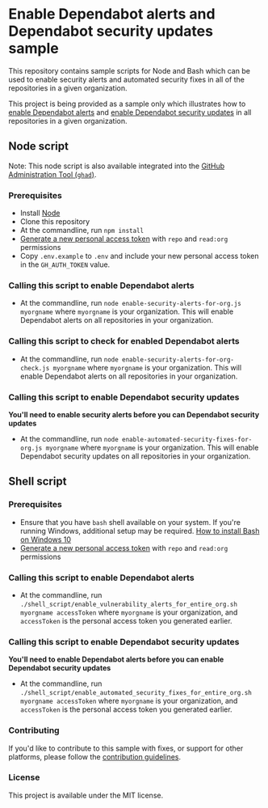# Enable Dependabot alerts and Dependabot security updates sample
This repository contains sample scripts for Node and Bash which can be used to enable security alerts and automated security fixes in all of the repositories in a given organization.

This project is being provided as a sample only which illustrates how to [enable Dependabot alerts](https://developer.github.com/v3/repos/#enable-vulnerability-alerts) and [enable Dependabot security updates](https://developer.github.com/v3/repos/#enable-automated-security-fixes) in all repositories in a given organization.

## Node script

Note: This node script is also available integrated into the [GitHub Administration Tool (`ghad`)](https://github.com/18F/ghad).

### Prerequisites
* Install [Node](https://nodejs.org/en/)
* Clone this repository
* At the commandline, run `npm install`
* [Generate a new personal access token](https://github.com/settings/tokens) with `repo` and `read:org` permissions
* Copy `.env.example` to `.env` and include your new personal access token in the `GH_AUTH_TOKEN` value.

### Calling this script to enable Dependabot alerts
* At the commandline, run `node enable-security-alerts-for-org.js myorgname` where `myorgname` is your organization. This will enable Dependabot alerts on all repositories in your organization.

### Calling this script to check for enabled Dependabot alerts
* At the commandline, run `node enable-security-alerts-for-org-check.js myorgname` where `myorgname` is your organization. This will enable Dependabot alerts on all repositories in your organization.

### Calling this script to enable Dependabot security updates

**You'll need to enable security alerts before you can Dependabot security updates**

* At the commandline, run `node enable-automated-security-fixes-for-org.js myorgname` where `myorgname` is your organization. This will enable Dependabot security updates on all repositories in your organization.

## Shell script

### Prerequisites
* Ensure that you have `bash` shell available on your system. If you're running Windows, additional setup may be required. [How to install Bash on Windows 10](https://www.windowscentral.com/how-install-bash-shell-command-line-windows-10)
* [Generate a new personal access token](https://github.com/settings/tokens) with `repo` and `read:org` permissions

### Calling this script to enable Dependabot alerts
* At the commandline, run `./shell_script/enable_vulnerability_alerts_for_entire_org.sh myorgname accessToken` where `myorgname` is your organization, and `accessToken` is the personal access token you generated earlier.

### Calling this script to enable Dependabot security updates

**You'll need to enable Dependabot alerts before you can enable Dependabot security updates**

* At the commandline, run `./shell_script/enable_automated_security_fixes_for_entire_org.sh myorgname accessToken` where `myorgname` is your organization, and `accessToken` is the personal access token you generated earlier.

### Contributing
If you'd like to contribute to this sample with fixes, or support for other platforms, please follow the [contribution guidelines](CONTRIBUTING.md).

### License
This project is available under the MIT license.
